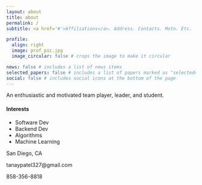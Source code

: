 ```yaml
---
layout: about
title: about
permalink: /
subtitle: <a href='#'>Affiliations</a>. Address. Contacts. Moto. Etc.

profile:
  align: right
  image: prof_pic.jpg
  image_circular: false # crops the image to make it circular

news: false # includes a list of news items
selected_papers: false # includes a list of papers marked as "selected={true}"
social: false # includes social icons at the bottom of the page
---
```


An enthusiastic and motivated team player, leader, and student.

<h4>Interests</h4>
  <ul>
    <li>Software Dev</li>
    <li>Backend Dev</li>
    <li>Algorithms</li>
    <li>Machine Learning</li>
  </ul>
<p>San Diego, CA</p>
<p>tanaypatel327@gmail.com</p>
<p>858-356-8818</p>